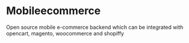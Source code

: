 # Mobileecommerce
Open source mobile e-commerce backend which can be integrated with opencart, magento, woocommerce and shopiffy
